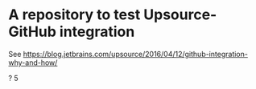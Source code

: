 # A repository to test Upsource-GitHub integration
See https://blog.jetbrains.com/upsource/2016/04/12/github-integration-why-and-how/

<!---
1
--->
? 5
